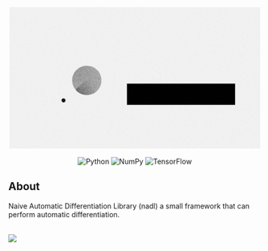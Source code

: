<p align="center">
    <img alt="License" src="assets/nadl.gif" />
</p>

<p align="center">
    <img alt="Python" src="https://img.shields.io/badge/python%20-%2314354C.svg?&style=for-the-badge&logo=python&logoColor=white"/>
    <img alt="NumPy" src="https://img.shields.io/badge/numpy%20-%23013243.svg?&style=for-the-badge&logo=numpy&logoColor=white" />
    <img alt="TensorFlow" src="https://img.shields.io/badge/TensorFlow%20-%23FF6F00.svg?&style=for-the-badge&logo=TensorFlow&logoColor=white" />
</p>


## About
Naive Automatic Differentiation Library (nadl) a small framework that can perform automatic differentiation.


<br>
<a href="https://github.com/siAyush/nadl/blob/main/LICENSE">
<img src="https://img.shields.io/github/license/siayush/nadl?style=flat-square">
</a>